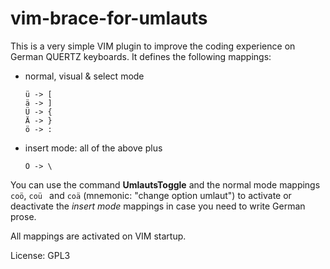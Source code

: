 # vim-brace-for-umlauts

This is a very simple VIM plugin to improve the coding experience on German QUERTZ keyboards. It defines the following mappings:

 - normal, visual & select mode 
    ```
    ü -> [      
    ä -> ]
    Ü -> {
    Ä -> }
    ö -> :      
    ```
 - insert mode: all of the above plus
    ```
    Ö -> \
    ```

You can use the command **UmlautsToggle** and the normal mode mappings 
```coö```, ```coü ``` and ```coä``` (mnemonic: "change option umlaut") 
to activate or deactivate the *insert mode* mappings in case you need to write German prose.

All mappings are activated on VIM startup.

License: GPL3

